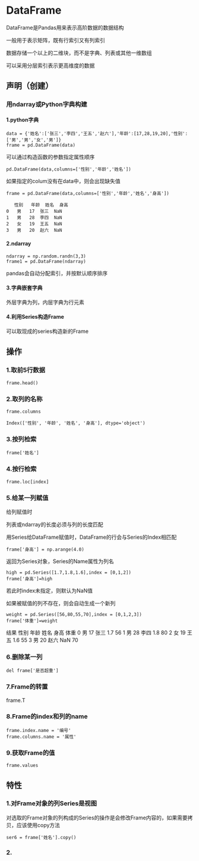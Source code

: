 # DataFrame

DataFrame是Pandas用来表示高阶数据的数据结构

一般用于表示矩阵，既有行索引又有列索引

数据存储一个以上的二维块，而不是字典、列表或其他一维数组

可以采用分层索引表示更高维度的数据

## 声明（创建）
### 用ndarray或Python字典构建
#### 1.python字典

    data = {'姓名':['张三','李四','王五','赵六'],'年龄':[17,28,19,20],'性别':['男','男','女','男']}
    frame = pd.DataFrame(data)
    
可以通过构造函数的参数指定属性顺序

    pd.DataFrame(data,columns=['性别','年龄','姓名'])
    
如果指定的colum没有在data中，则会出现缺失值

    frame = pd.DataFrame(data,columns=['性别','年龄','姓名','身高'])
    
       性别	年龄	姓名	身高
    0	男	17	张三	NaN
    1	男	28	李四	NaN
    2	女	19	王五	NaN
    3	男	20	赵六	NaN
    
#### 2.ndarray

    ndarray = np.random.randn(3,3)
    frame1 = pd.DataFrame(ndarray)

pandas会自动分配索引，并按默认顺序排序

#### 3.字典嵌套字典
外层字典为列，内层字典为行元素

#### 4.利用Series构造Frame
可以取现成的series构造新的Frame
    
## 操作

### 1.取前5行数据

    frame.head()

### 2.取列的名称
    
    frame.columns
    
    Index(['性别', '年龄', '姓名', '身高'], dtype='object')
    
   
### 3.按列检索
    frame['姓名']
    
### 4.按行检索
    frame.loc[index]
    
### 5.给某一列赋值
给列赋值时

列表或ndarray的长度必须与列的长度匹配

用Series给DataFrame赋值时，DataFrame的行会与Series的Index相匹配

    frame['身高'] = np.arange(4.0)
    
返回为Series对象，Series的Name属性为列名

    high = pd.Series([1.7,1.8,1.6],index = [0,1,2])
    frame['身高']=high
    
若此时index未指定，则默认为NaN值

如果被赋值的列不存在，则会自动生成一个新列

    weight = pd.Series([56,80,55,70],index = [0,1,2,3])
    frame['体重']=weight
    
结果
      性别	年龄	姓名	身高	体重
    0	男	17	张三	1.7	56
    1	男	28	李四	1.8	80
    2	女	19	王五	1.6	55
    3	男	20	赵六	NaN	70

### 6.删除某一列

    del frame['是否超重']

### 7.Frame的转置

  frame.T


### 8.Frame的index和列的name

    frame.index.name = '编号'
    frame.columns.name = '属性'

### 9.获取Frame的值
    
    frame.values

## 特性

### 1.对Frame对象的列Series是视图

对选取的Frame对象的列构成的Series的操作是会修改Frame内容的，如果需要拷贝，应该使用copy方法

    ser6 = frame['姓名'].copy()

### 2.
